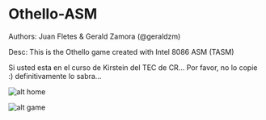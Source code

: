 # Othello-ASM

Authors: Juan Fletes & Gerald Zamora (@geraldzm)

Desc: This is the Othello game created with Intel 8086 ASM (TASM)

Si usted esta en el curso de Kirstein del TEC de CR... Por favor, no lo copie :) definitivamente lo sabra...

![alt home](https://i.imgur.com/cx8jKF8.png)

![alt game](https://i.imgur.com/HLdbiGH.png)
